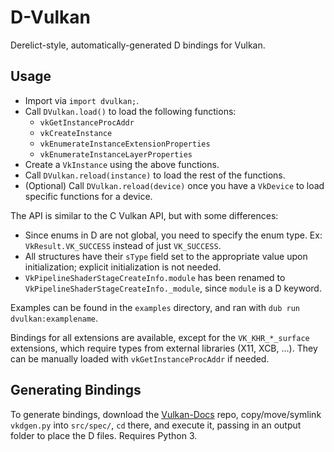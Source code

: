 D-Vulkan
========

Derelict-style, automatically-generated D bindings for Vulkan.

Usage
-----

* Import via `import dvulkan;`.
* Call `DVulkan.load()` to load the following functions:
	* `vkGetInstanceProcAddr`
	* `vkCreateInstance`
	* `vkEnumerateInstanceExtensionProperties`
	* `vkEnumerateInstanceLayerProperties`
* Create a `VkInstance` using the above functions.
* Call `DVulkan.reload(instance)` to load the rest of the functions.
* (Optional) Call `DVulkan.reload(device)` once you have a `VkDevice` to load specific functions for a device.

The API is similar to the C Vulkan API, but with some differences:
* Since enums in D are not global, you need to specify the enum type. Ex: `VkResult.VK_SUCCESS` instead of just `VK_SUCCESS`.
* All structures have their `sType` field set to the appropriate value upon initialization; explicit initialization is not needed.
* `VkPipelineShaderStageCreateInfo.module` has been renamed to `VkPipelineShaderStageCreateInfo._module`, since `module` is a D keyword.

Examples can be found in the `examples` directory, and ran with `dub run dvulkan:examplename`.

Bindings for all extensions are available, except for the `VK_KHR_*_surface` extensions, which require types from external libraries (X11, XCB, ...). They can be manually loaded with `vkGetInstanceProcAddr` if needed.

Generating Bindings
-------------------

To generate bindings, download the [Vulkan-Docs](https://github.com/KhronosGroup/Vulkan-Docs) repo, copy/move/symlink `vkdgen.py` into `src/spec/`, `cd` there, and execute it, passing in an output folder to place the D files. Requires Python 3.
